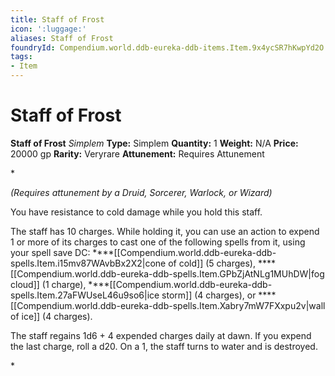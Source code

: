 ```yaml
---
title: Staff of Frost
icon: ':luggage:'
aliases: Staff of Frost
foundryId: Compendium.world.ddb-eureka-ddb-items.Item.9x4ycSR7hKwpYd2O
tags:
- Item
---
```


# Staff of Frost

**Staff of Frost**
_Simplem_
**Type:** Simplem
**Quantity:** 1
**Weight:** N/A
**Price:** 20000 gp
**Rarity:** Veryrare
**Attunement:** Requires Attunement

*<div class="item-attunement"><i>(Requires attunement by a Druid, Sorcerer, Warlock, or Wizard)</i><p>You have resistance to cold damage while you hold this staff.

The staff has 10 charges. While holding it, you can use an action to expend 1 or more of its charges to cast one of the following spells from it, using your spell save DC: ****[[Compendium.world.ddb-eureka-ddb-spells.Item.i15mv87WAvbBx2X2|cone of cold]] (5 charges), ****[[Compendium.world.ddb-eureka-ddb-spells.Item.GPbZjAtNLg1MUhDW|fog cloud]] (1 charge), ****[[Compendium.world.ddb-eureka-ddb-spells.Item.27aFWUseL46u9so6|ice storm]] (4 charges), or ****[[Compendium.world.ddb-eureka-ddb-spells.Item.Xabry7mW7FXxpu2v|wall of ice]] (4 charges).

The staff regains 1d6 + 4 expended charges daily at dawn. If you expend the last charge, roll a d20. On a 1, the staff turns to water and is destroyed.</p>*